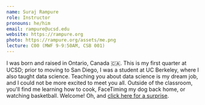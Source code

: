 ```yaml
---
name: Suraj Rampure
role: Instructor
pronouns: he/him
email: rampure@ucsd.edu
website: https://rampure.org
photo: https://rampure.org/assets/me.png
lecture: C00 (MWF 9-9:50AM, CSB 001)
---
```


I was born and raised in Ontario, Canada 🇨🇦. This is my first quarter at UCSD; prior to moving to San Diego, I was a student at UC Berkeley, where I also taught data science. Teaching you about data science is my dream job, and I could not be more excited to meet you all. Outside of the classroom, you'll find me learning how to cook, FaceTiming my dog back home, or watching basketball. Welcome! Oh, and [click here for a surprise](http://rampure.org/assets/me_dancing.gif).